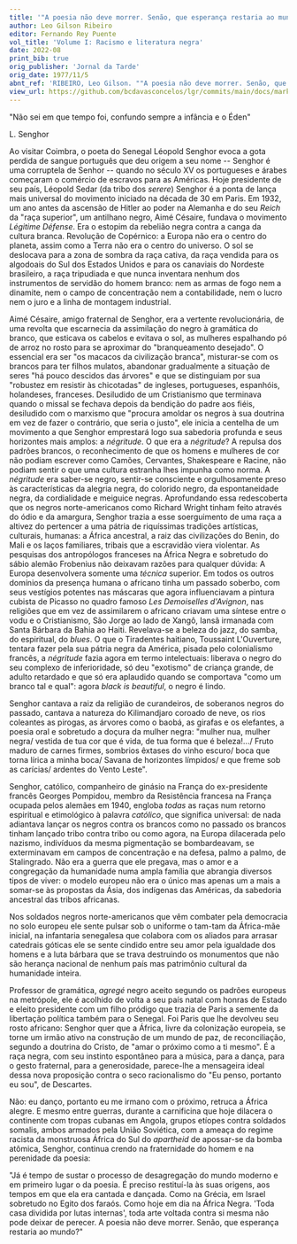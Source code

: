 ```yaml
---
title: '"A poesia não deve morrer. Senão, que esperança restaria ao mundo?"'
author: Leo Gilson Ribeiro
editor: Fernando Rey Puente
vol_title: 'Volume I: Racismo e literatura negra'
date: 2022-08
print_bib: true
orig_publisher: 'Jornal da Tarde'
orig_date: 1977/11/5
abnt_ref: 'RIBEIRO, Leo Gilson. ""A poesia não deve morrer. Senão, que esperança restaria ao mundo?"". In PUENTE, Fernando Rey (org.) <em>Volume 1: Racismo e literatura negra</em>, 2022. Publicação original: Jornal da Tarde, 1977/11/5. URL: <a href="yml_view_url">https://github.com/bcdavasconcelos/lgr/commits/main/docs/markdown/volume-1/03-literatura-africana/09-a-poesia-nao-deve-morrer-senao-que-esperanca-restaria-ao-mundo</a>'
view_url: https://github.com/bcdavasconcelos/lgr/commits/main/docs/markdown/volume-1/03-literatura-africana/09-a-poesia-nao-deve-morrer-senao-que-esperanca-restaria-ao-mundo
---
```


"Não sei em que tempo foi, confundo sempre a infância e o Éden"

L. Senghor

Ao visitar Coimbra, o poeta do Senegal Léopold Senghor evoca a gota perdida de sangue português que deu origem a seu nome -- Senghor é uma corruptela de Senhor -- quando no século XV os portugueses e árabes começaram o comércio de escravos para as Américas. Hoje presidente de seu país, Léopold Sedar (da tribo dos *serere*) Senghor é a ponta de lança mais universal do movimento iniciado na década de 30 em Paris. Em 1932, um ano antes da ascensão de Hitler ao poder na Alemanha e do seu *Reich* da "raça superior", um antilhano negro, Aimé Césaire, fundava o movimento *Légitime Défense*. Era o estopim da rebelião negra contra a canga da cultura branca. Revolução de Copérnico: a Europa não era o centro do planeta, assim como a Terra não era o centro do universo. O sol se deslocava para a zona de sombra da raça cativa, da raça vendida para os algodoais do Sul dos Estados Unidos e para os canaviais do Nordeste brasileiro, a raça tripudiada e que nunca inventara nenhum dos instrumentos de servidão do homem branco: nem as armas de fogo nem a dinamite, nem o campo de concentração nem a contabilidade, nem o lucro nem o juro e a linha de montagem industrial.

Aimé Césaire, amigo fraternal de Senghor, era a vertente revolucionária, de uma revolta que escarnecia da assimilação do negro à gramática do branco, que esticava os cabelos e evitava o sol, as mulheres espalhando pó de arroz no rosto para se aproximar do "branqueamento desejado". O essencial era ser "os macacos da civilização branca", misturar-se com os brancos para ter filhos mulatos, abandonar gradualmente a situação de seres "há pouco descidos das árvores" e que se distinguiam por sua "robustez em resistir às chicotadas" de ingleses, portugueses, espanhóis, holandeses, franceses. Desiludido de um Cristianismo que terminava quando o missal se fechava depois da bendição do padre aos fiéis, desiludido com o marxismo que "procura amoldar os negros à sua doutrina em vez de fazer o contrário, que seria o justo", ele inicia a centelha de um movimento a que Senghor emprestará logo sua sabedoria profunda e seus horizontes mais amplos: a *négritude*. O que era a *négritude*? A repulsa dos padrões brancos, o reconhecimento de que os homens e mulheres de cor não podiam escrever como Camões, Cervantes, Shakespeare e Racine, não podiam sentir o que uma cultura estranha lhes impunha como norma. A *négritude* era saber-se negro, sentir-se consciente e orgulhosamente preso às características da alegria negra, do colorido negro, da espontaneidade negra, da cordialidade e meiguice negras. Aprofundando essa redescoberta que os negros norte-americanos como Richard Wright tinham feito através do ódio e da amargura, Senghor trazia a esse soerguimento de uma raça a altivez do pertencer a uma pátria de riquíssimas tradições artísticas, culturais, humanas: a África ancestral, a raiz das civilizações do Benin, do Mali e os laços familiares, tribais que a escravidão viera violentar. As pesquisas dos antropólogos franceses na África Negra e sobretudo do sábio alemão Frobenius não deixavam razões para qualquer dúvida: A Europa desenvolvera somente uma *técnica* superior. Em todos os outros domínios da presença humana o africano tinha um passado soberbo, com seus vestígios potentes nas máscaras que agora influenciavam a pintura cubista de Picasso no quadro famoso *Les Demoiselles d'Avignon*, nas religiões que em vez de assimilarem o africano criavam uma síntese entre o vodu e o Cristianismo, São Jorge ao lado de Xangô, Iansã irmanada com Santa Bárbara da Bahia ao Haiti. Revelava-se a beleza do jazz, do samba, do espiritual, do *blues*. O que o Tiradentes haitiano, Toussaint L'Ouverture, tentara fazer pela sua pátria negra da América, pisada pelo colonialismo francês, a *négritude* fazia agora em termo intelectuais: liberava o negro do seu complexo de inferioridade, só deu "exotismo" de criança grande, de adulto retardado e que só era aplaudido quando se comportava "como um branco tal e qual": agora *black is beautiful*, o negro é lindo.

Senghor cantava a raiz da religião de curandeiros, de soberanos negros do passado, cantava a natureza do Kilimandjaro coroado de neve, os rios coleantes as pirogas, as árvores como o baobá, as girafas e os elefantes, a poesia oral e sobretudo a doçura da mulher negra: "mulher nua, mulher negra/ vestida de tua cor que é vida, de tua forma que é beleza!\.../ Fruto maduro de carnes firmes, sombrios êxtases do vinho escuro/ boca que torna lírica a minha boca/ Savana de horizontes límpidos/ e que freme sob as carícias/ ardentes do Vento Leste".

Senghor, católico, companheiro de ginásio na França do ex-presidente francês Georges Pompidou, membro da Resistência francesa na França ocupada pelos alemães em 1940, engloba *todas* as raças num retorno espiritual e etimológico à palavra *católico*, que significa universal: de nada adiantava lançar os negros contra os brancos como no passado os brancos tinham lançado tribo contra tribo ou como agora, na Europa dilacerada pelo nazismo, indivíduos da mesma pigmentação se bombardeavam, se exterminavam em campos de concentração e na defesa, palmo a palmo, de Stalingrado. Não era a guerra que ele pregava, mas o amor e a congregação da humanidade numa ampla família que abrangia diversos tipos de viver: o modelo europeu não era o único mas apenas um a mais a somar-se às propostas da Ásia, dos indígenas das Américas, da sabedoria ancestral das tribos africanas.

Nos soldados negros norte-americanos que vêm combater pela democracia no solo europeu ele sente pulsar sob o uniforme o tam-tam da África-mãe inicial, na infantaria senegalesa que colabora com os aliados para arrasar catedrais góticas ele se sente cindido entre seu amor pela igualdade dos homens e a luta bárbara que se trava destruindo os monumentos que não são herança nacional de nenhum país mas patrimônio cultural da humanidade inteira.

Professor de gramática, *agregé* negro aceito segundo os padrões europeus na metrópole, ele é acolhido de volta a seu país natal com honras de Estado e eleito presidente com um filho pródigo que trazia de Paris a semente da libertação política também para o Senegal. Foi Paris que lhe devolveu seu rosto africano: Senghor quer que a África, livre da colonização europeia, se torne um irmão ativo na construção de um mundo de paz, de reconciliação, segundo a doutrina do Cristo, de "amar o próximo como a ti mesmo". É a raça negra, com seu instinto espontâneo para a música, para a dança, para o gesto fraternal, para a generosidade, parece-lhe a mensageira ideal dessa nova proposição contra o seco racionalismo do "Eu penso, portanto eu sou", de Descartes.

Não: eu danço, portanto eu me irmano com o próximo, retruca a África alegre. E mesmo entre guerras, durante a carnificina que hoje dilacera o continente com tropas cubanas em Angola, grupos etíopes contra soldados somalis, ambos armados pela União Soviética, com a ameaça do regime racista da monstruosa África do Sul do *apartheid* de apossar-se da bomba atômica, Senghor, continua crendo na fraternidade do homem e na perenidade da poesia:

"Já é tempo de sustar o processo de desagregação do mundo moderno e em primeiro lugar o da poesia. É preciso restituí-la às suas origens, aos tempos em que ela era cantada e dançada. Como na Grécia, em Israel sobretudo no Egito dos faraós. Como hoje em dia na África Negra. 'Toda casa dividida por lutas internas', toda arte voltada contra si mesma não pode deixar de perecer. A poesia não deve morrer. Senão, que esperança restaria ao mundo?"